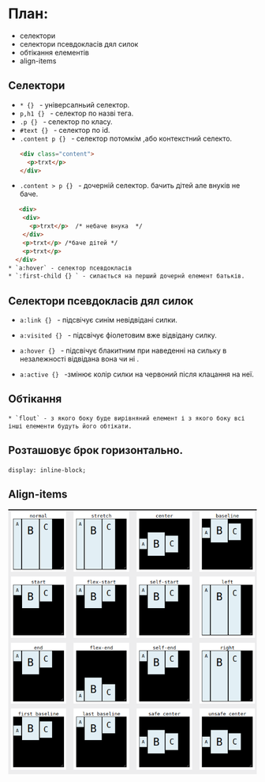 # План:
* селектори
* селектори псевдокласів дял силок
* обтікання елементів
* align-items

## Селектори
* `* {} ` - універсалньий селектор.
* `p,h1 {} ` - селектор по назві тега.
* `.p {} ` - селектор по класу.
* `#text {} ` - селектор по id.
* `.content p {} ` - селектор потомкім ,або контекстний селекто.
  ```html
  <div class="content">
    <p>trxt</p>
  </div>
  ```
* `.content > p {} ` - дочерній селектор. бачить дітей але внуків не баче.
```html
   <div>
    <div>
      <p>trxt</p>  /* небаче внука  */ 
    </div>
    <p>trxt</p> /*баче дітей */
    <p>trxt</p>
  </div>
* `a:hover` - селектор псевдокласів
* `:first-child {} ` - силається на перший дочернй елемент батьків.
```
  ## Селектори псевдокласів дял силок

   * `a:link {} ` - підсвічує синім невідвідані силки.

   * `a:visited {} ` - підсвічує фіолетовим вже відвідану силку.

   * `a:hover {} ` - підсвічує блакитним при наведенні на сильку в незалежності відвідана вона чи ні .

   * `a:active {} ` -змінює колір силки на червоний після клацання на неї.

  ## Обтікання

    * `flout` - з якого боку буде вирівняний елемент і з якого боку всі інші елементи будуть його обтікати.


## Розташовує брок горизонтально.
`display: inline-block;`

## Align-items
![Image of yaktocat](img/align-items.png)
